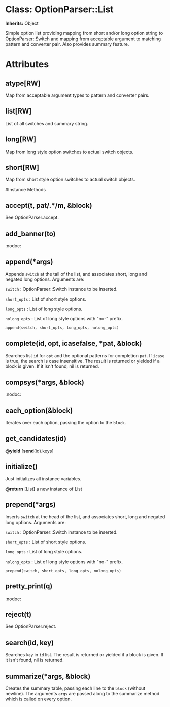 # Class: OptionParser::List
**Inherits:** Object
    

Simple option list providing mapping from short and/or long option string to
OptionParser::Switch and mapping from acceptable argument to matching pattern
and converter pair. Also provides summary feature.


# Attributes
## atype[RW] [](#attribute-i-atype)
Map from acceptable argument types to pattern and converter pairs.

## list[RW] [](#attribute-i-list)
List of all switches and summary string.

## long[RW] [](#attribute-i-long)
Map from long style option switches to actual switch objects.

## short[RW] [](#attribute-i-short)
Map from short style option switches to actual switch objects.


#Instance Methods
## accept(t, pat/.*/m, &block) [](#method-i-accept)
See OptionParser.accept.

## add_banner(to) [](#method-i-add_banner)
:nodoc:

## append(*args) [](#method-i-append)
Appends `switch` at the tail of the list, and associates short, long and
negated long options. Arguments are:

`switch`
:   OptionParser::Switch instance to be inserted.

`short_opts`
:   List of short style options.

`long_opts`
:   List of long style options.

`nolong_opts`
:   List of long style options with "no-" prefix.


    append(switch, short_opts, long_opts, nolong_opts)

## complete(id, opt, icasefalse, *pat, &block) [](#method-i-complete)
Searches list `id` for `opt` and the optional patterns for completion `pat`.
If `icase` is true, the search is case insensitive. The result is returned or
yielded if a block is given. If it isn't found, nil is returned.

## compsys(*args, &block) [](#method-i-compsys)
:nodoc:

## each_option(&block) [](#method-i-each_option)
Iterates over each option, passing the option to the `block`.

## get_candidates(id) [](#method-i-get_candidates)

**@yield** [__send__(id).keys] 

## initialize() [](#method-i-initialize)
Just initializes all instance variables.

**@return** [List] a new instance of List

## prepend(*args) [](#method-i-prepend)
Inserts `switch` at the head of the list, and associates short, long and
negated long options. Arguments are:

`switch`
:   OptionParser::Switch instance to be inserted.

`short_opts`
:   List of short style options.

`long_opts`
:   List of long style options.

`nolong_opts`
:   List of long style options with "no-" prefix.


    prepend(switch, short_opts, long_opts, nolong_opts)

## pretty_print(q) [](#method-i-pretty_print)
:nodoc:

## reject(t) [](#method-i-reject)
See OptionParser.reject.

## search(id, key) [](#method-i-search)
Searches `key` in `id` list. The result is returned or yielded if a block is
given. If it isn't found, nil is returned.

## summarize(*args, &block) [](#method-i-summarize)
Creates the summary table, passing each line to the `block` (without newline).
The arguments `args` are passed along to the summarize method which is called
on every option.

